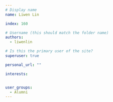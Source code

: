 ```yaml
---
# Display name
name: Liwen Lin

index: 160

# Username (this should match the folder name)
authors:
  - liwenlin

# Is this the primary user of the site?
superuser: true

personal_url: ""

interests:


user_groups:
  - Alumni
---
```

